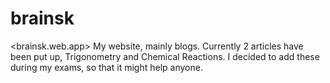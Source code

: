 # brainsk

<brainsk.web.app>
My website, mainly blogs.
Currently 2 articles have been put up, Trigonometry and Chemical Reactions. I decided to add these during my exams, so that it might help anyone.
